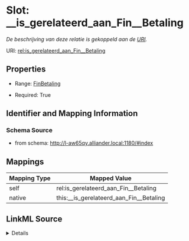 

# Slot: __is_gerelateerd_aan_Fin__Betaling


_De beschrijving van deze relatie is gekoppeld aan de [URI](https://dbpedia.org/page/Uniform_Resource_Identifier)._



URI: [rel:is_gerelateerd_aan_Fin__Betaling](https://data.alliander.com/rel/is_gerelateerd_aan_Fin__Betaling)



<!-- no inheritance hierarchy -->








## Properties

* Range: [FinBetaling](FinBetaling.md)

* Required: True





## Identifier and Mapping Information







### Schema Source


* from schema: http://l-aw65qy.alliander.local:1180/#index




## Mappings

| Mapping Type | Mapped Value |
| ---  | ---  |
| self | rel:is_gerelateerd_aan_Fin__Betaling |
| native | this:__is_gerelateerd_aan_Fin__Betaling |




## LinkML Source

<details>
```yaml
name: _ is gerelateerd aan Fin__Betaling
description: De beschrijving van deze relatie is gekoppeld aan de [URI](https://dbpedia.org/page/Uniform_Resource_Identifier).
from_schema: http://l-aw65qy.alliander.local:1180/#index
rank: 1000
slot_uri: rel:is_gerelateerd_aan_Fin__Betaling
alias: __is_gerelateerd_aan_Fin__Betaling
symmetric: true
range: Fin__Betaling
required: true
multivalued: false

```
</details>